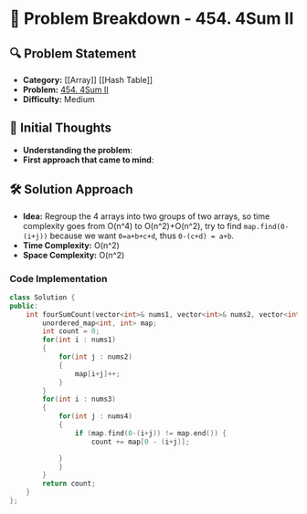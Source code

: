 # 📌 Problem Breakdown - 454. 4Sum II

## 🔍 Problem Statement
- **Category:**  [[Array]] [[Hash Table]]
- **Problem:** [454. 4Sum II](https://leetcode.com/problems/4sum-ii/)
- **Difficulty:**  Medium 

## 🧠 Initial Thoughts
- **Understanding the problem**:  
- **First approach that came to mind**:  

## 🛠 Solution Approach
- **Idea:**  Regroup the 4 arrays into two groups of two arrays, so time complexity goes from O(n^4) to O(n^2)+O(n^2), try to find `map.find(0-(i+j))` because we want `0=a+b+c+d`, thus `0-(c+d) = a+b`.
- **Time Complexity:**  O(n^2)
- **Space Complexity:**  O(n^2)

### **Code Implementation**
```c++
class Solution {
public:
    int fourSumCount(vector<int>& nums1, vector<int>& nums2, vector<int>& nums3, vector<int>& nums4) {
        unordered_map<int, int> map;
        int count = 0;
        for(int i : nums1)
        {
            for(int j : nums2)
            {
                map[i+j]++;
            }
        }
        for(int i : nums3)
        {
            for(int j : nums4)
            {
                if (map.find(0-(i+j)) != map.end()) {
                    count += map[0 - (i+j)];

            }
            }
        }
        return count;
    }
};
```


